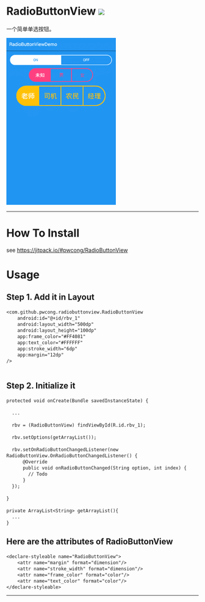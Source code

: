 # RadioButtonView [![](https://jitpack.io/v/pwcong/RadioButtonView.svg)](https://jitpack.io/#pwcong/RadioButtonView)

一个简单单选按钮。

![SnapShot](https://github.com/pwcong/SnapShot/blob/master/RadioButtonView/GIF2.gif)

****************

# How To Install

see https://jitpack.io/#pwcong/RadioButtonView

# Usage

## Step 1. Add it in Layout

```
<com.github.pwcong.radiobuttonview.RadioButtonView
    android:id="@+id/rbv_1"
    android:layout_width="500dp"
    android:layout_height="100dp" 
    app:frame_color="#FF4081"
    app:text_color="#FFFFFF"
    app:stroke_width="6dp"
    app:margin="12dp"
/>
        
```

## Step 2. Initialize it

```
protected void onCreate(Bundle savedInstanceState) {

  ...

  rbv = (RadioButtonView) findViewById(R.id.rbv_1);
  
  rbv.setOptions(getArrayList());
  
  rbv.setOnRadioButtonChangedListener(new RadioButtonView.OnRadioButtonChangedListener() {
      @Override
      public void onRadioButtonChanged(String option, int index) {
        // Todo
      }
  });
  
}

private ArrayList<String> getArrayList(){
  ...
}

```

## Here are the attributes of RadioButtonView

```
<declare-styleable name="RadioButtonView">
    <attr name="margin" format="dimension"/>
    <attr name="stroke_width" format="dimension"/>
    <attr name="frame_color" format="color"/>
    <attr name="text_color" format="color"/>
</declare-styleable>
```

****************
